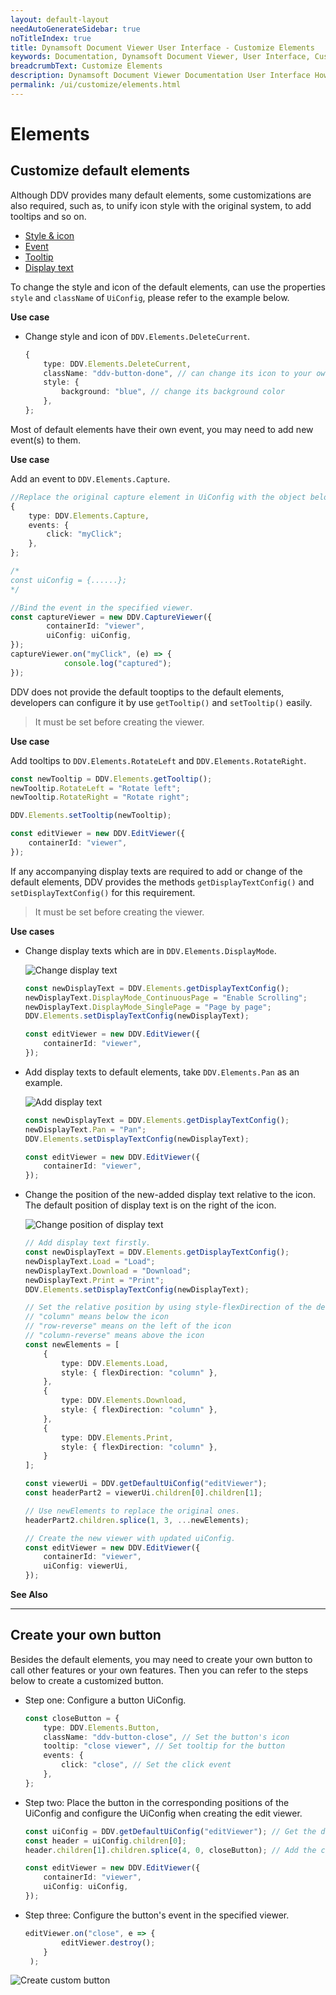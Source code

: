 ```yaml
---
layout: default-layout
needAutoGenerateSidebar: true
noTitleIndex: true
title: Dynamsoft Document Viewer User Interface - Customize Elements
keywords: Documentation, Dynamsoft Document Viewer, User Interface, Customize Elements
breadcrumbText: Customize Elements
description: Dynamsoft Document Viewer Documentation User Interface How to Customize Elements 
permalink: /ui/customize/elements.html
---
```


# Elements

## Customize default elements

Although DDV provides many default elements, some customizations are also required, such as, to unify icon style with the original system, to add tooltips and so on.

<div class="multi-panel-switching-prefix"></div>

- [Style & icon](#style-icon)
- [Event](#event)
- [Tooltip](#tooltip)
- [Display text](#display-text)

<div class="multi-panel-start"></div>

To change the style and icon of the default elements, can use the properties `style` and `className` of `UiConfig`, please refer to the example below.

**Use case**

- Change style and icon of `DDV.Elements.DeleteCurrent`.

    ```typescript
    {
        type: DDV.Elements.DeleteCurrent,
        className: "ddv-button-done", // can change its icon to your own one
        style: {
            background: "blue", // change its background color
        },
    };
    ```

<div class="multi-panel-end"></div>

<div class="multi-panel-start"></div>

Most of default elements have their own event, you may need to add new event(s) to them.

**Use case**

Add an event to `DDV.Elements.Capture`.

```typescript
//Replace the original capture element in UiConfig with the object below.
{
    type: DDV.Elements.Capture,
    events: {
        click: "myClick";
    },
};

/*
const uiConfig = {......};
*/

//Bind the event in the specified viewer.
const captureViewer = new DDV.CaptureViewer({
        containerId: "viewer",
        uiConfig: uiConfig,
});
captureViewer.on("myClick", (e) => {
            console.log("captured");
});
```

<div class="multi-panel-end"></div>

<div class="multi-panel-start"></div>

DDV does not provide the default tooptips to the default elements, developers can configure it by use `getTooltip()` and `setTooltip()` easily. 

>It must be set before creating the viewer.

**Use case**

Add tooltips to `DDV.Elements.RotateLeft` and `DDV.Elements.RotateRight`.

```typescript
const newTooltip = DDV.Elements.getTooltip();
newTooltip.RotateLeft = "Rotate left";
newTooltip.RotateRight = "Rotate right";

DDV.Elements.setTooltip(newTooltip);

const editViewer = new DDV.EditViewer({
    containerId: "viewer", 
});
```

<div class="multi-panel-end"></div>

<div class="multi-panel-start"></div>

If any accompanying display texts are required to add or change of the default elements, DDV provides the methods `getDisplayTextConfig()` and `setDisplayTextConfig()` for this requirement. 

>It must be set before creating the viewer.

**Use cases**

- Change display texts which are in `DDV.Elements.DisplayMode`.

    ![Change display text](/assets/imgs/changedistext.png)

    ```typescript
    const newDisplayText = DDV.Elements.getDisplayTextConfig();
    newDisplayText.DisplayMode_ContinuousPage = "Enable Scrolling";
    newDisplayText.DisplayMode_SinglePage = "Page by page";
    DDV.Elements.setDisplayTextConfig(newDisplayText);

    const editViewer = new DDV.EditViewer({
        containerId: "viewer", 
    });
    ```

- Add display texts to default elements, take `DDV.Elements.Pan` as an example.

    ![Add display text](/assets/imgs/adddistext.png)

    ```typescript
    const newDisplayText = DDV.Elements.getDisplayTextConfig();
    newDisplayText.Pan = "Pan";
    DDV.Elements.setDisplayTextConfig(newDisplayText);

    const editViewer = new DDV.EditViewer({
        containerId: "viewer", 
    });
    ```

- Change the position of the new-added display text relative to the icon. The default position of display text is on the right of the icon. 

    ![Change position of display text](/assets/imgs/positiondistext.png)

    ```typescript
    // Add display text firstly.
    const newDisplayText = DDV.Elements.getDisplayTextConfig();
    newDisplayText.Load = "Load";
    newDisplayText.Download = "Download";
    newDisplayText.Print = "Print";
    DDV.Elements.setDisplayTextConfig(newDisplayText);

    // Set the relative position by using style-flexDirection of the default element.
    // "column" means below the icon
    // "row-reverse" means on the left of the icon
    // "column-reverse" means above the icon
    const newElements = [
        {
            type: DDV.Elements.Load,
            style: { flexDirection: "column" }, 
        },
        {
            type: DDV.Elements.Download,
            style: { flexDirection: "column" }, 
        },
        {            
            type: DDV.Elements.Print,
            style: { flexDirection: "column" },
        }
    ];

    const viewerUi = DDV.getDefaultUiConfig("editViewer");
    const headerPart2 = viewerUi.children[0].children[1]; 

    // Use newElements to replace the original ones.
    headerPart2.children.splice(1, 3, ...newElements);

    // Create the new viewer with updated uiConfig.
    const editViewer = new DDV.EditViewer({
        containerId: "viewer", 
        uiConfig: viewerUi,
    });
    ```
    
**See Also**


<div class="multi-panel-end"></div>

<div class="multi-panel-switching-end"></div>


-------

## Create your own button

Besides the default elements, you may need to create your own button to call other features or your own features. Then you can refer to the steps below to create a customized button.

- Step one: Configure a button UiConfig.
    ```typescript
    const closeButton = {
        type: DDV.Elements.Button, 
        className: "ddv-button-close", // Set the button's icon
        tooltip: "close viewer", // Set tooltip for the button
        events: {
            click: "close", // Set the click event
        }, 
    };
    ```
- Step two: Place the button in the corresponding positions of the UiConfig and configure the UiConfig when creating the edit viewer.
    ```typescript
    const uiConfig = DDV.getDefaultUiConfig("editViewer"); // Get the default UiConfig of EditViewer
    const header = uiConfig.children[0];
    header.children[1].children.splice(4, 0, closeButton); // Add the close button to the header's right

    const editViewer = new DDV.EditViewer({
        containerId: "viewer",
        uiConfig: uiConfig,
    });
    ```
- Step three: Configure the button's event in the specified viewer.
    ```typescript
    editViewer.on("close", e => {
            editViewer.destroy();
        }
     );
    ```

![Create custom button](/assets/imgs/custombutton.png)